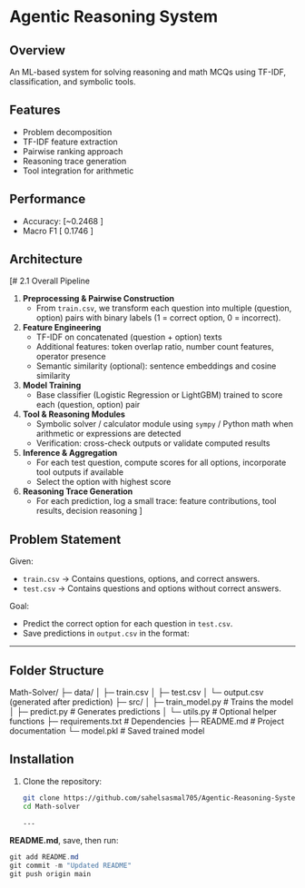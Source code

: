 # Agentic Reasoning System

## Overview
An ML-based system for solving reasoning and math MCQs using TF-IDF, classification, and symbolic tools.

## Features
- Problem decomposition
- TF-IDF feature extraction  
- Pairwise ranking approach
- Reasoning trace generation
- Tool integration for arithmetic

## Performance
- Accuracy: [~0.2468   ]
- Macro F1  [ 0.1746   ]

## Architecture
[# 2.1 Overall Pipeline  
1. **Preprocessing & Pairwise Construction**  
   - From `train.csv`, we transform each question into multiple (question, option) pairs with binary labels (1 = correct option, 0 = incorrect).  
2. **Feature Engineering**  
   - TF-IDF on concatenated (question + option) texts  
   - Additional features: token overlap ratio, number count features, operator presence  
   - Semantic similarity (optional): sentence embeddings and cosine similarity  
3. **Model Training**  
   - Base classifier (Logistic Regression or LightGBM) trained to score each (question, option) pair  
4. **Tool & Reasoning Modules**  
   - Symbolic solver / calculator module using `sympy` / Python math when arithmetic or expressions are detected  
   - Verification: cross-check outputs or validate computed results  
5. **Inference & Aggregation**  
   - For each test question, compute scores for all options, incorporate tool outputs if available  
   - Select the option with highest score  
6. **Reasoning Trace Generation**  
   - For each prediction, log a small trace: feature contributions, tool results, decision reasoning  ]

##  Problem Statement
Given:
- `train.csv` → Contains questions, options, and correct answers.
- `test.csv` → Contains questions and options without correct answers.

Goal:
- Predict the correct option for each question in `test.csv`.
- Save predictions in `output.csv` in the format:

---

##  Folder Structure

Math-Solver/
├─ data/
│   ├─ train.csv
│   ├─ test.csv
│   └─ output.csv (generated after prediction)
├─ src/
│   ├─ train_model.py   # Trains the model
│   ├─ predict.py       # Generates predictions
│   └─ utils.py         # Optional helper functions
├─ requirements.txt      # Dependencies
├─ README.md             # Project documentation
└─ model.pkl             # Saved trained model




## Installation
1. Clone the repository:
   ```bash
   git clone https://github.com/sahelsasmal705/Agentic-Reasoning-System.git
   cd Math-solver
 
   ---

**README.md**, save, then run:
```powershell
git add README.md
git commit -m "Updated README"
git push origin main